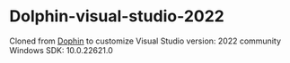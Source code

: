 # Dolphin-visual-studio-2022
Cloned from [Dophin](https://github.com/dolphin-emu/dolphin) to customize
Visual Studio version: 2022 community
Windows SDK: 10.0.22621.0
